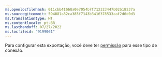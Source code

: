 ```yaml
---
ms.openlocfilehash: 011cbb41668a0e7054b7f712323447b02b18237a
ms.sourcegitcommit: 594081c82ca385f7143b3416378533aaf2d6d0d3
ms.translationtype: HT
ms.contentlocale: pt-BR
ms.lasthandoff: 07/27/2022
ms.locfileid: "9199061"
---
```

Para configurar esta exportação, você deve ter [permissão](../export-destinations.md#set-up-a-new-export) para esse tipo de conexão.